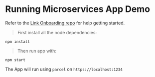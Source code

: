 # Running Microservices App Demo

Refer to the [Link Onboarding repo](https://github.com/blockmason/link-onboarding) for help getting started.

> First install all the node dependencies:

`npm install`

> Then run app with:

`npm start`

The App will run using `parcel` on `https://localhost:1234`

